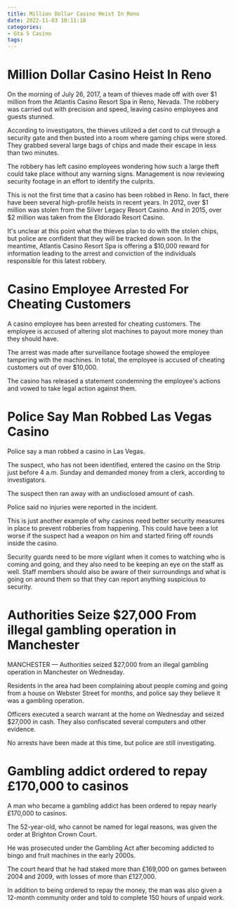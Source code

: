 ```yaml
---
title: Million Dollar Casino Heist In Reno
date: 2022-11-03 10:11:18
categories:
- Gta 5 Casino
tags:
---
```



#  Million Dollar Casino Heist In Reno

On the morning of July 26, 2017, a team of thieves made off with over $1 million from the Atlantis Casino Resort Spa in Reno, Nevada. The robbery was carried out with precision and speed, leaving casino employees and guests stunned.

According to investigators, the thieves utilized a det cord to cut through a security gate and then busted into a room where gaming chips were stored. They grabbed several large bags of chips and made their escape in less than two minutes.

The robbery has left casino employees wondering how such a large theft could take place without any warning signs. Management is now reviewing security footage in an effort to identify the culprits.

This is not the first time that a casino has been robbed in Reno. In fact, there have been several high-profile heists in recent years. In 2012, over $1 million was stolen from the Silver Legacy Resort Casino. And in 2015, over $2 million was taken from the Eldorado Resort Casino.

It's unclear at this point what the thieves plan to do with the stolen chips, but police are confident that they will be tracked down soon. In the meantime, Atlantis Casino Resort Spa is offering a $10,000 reward for information leading to the arrest and conviction of the individuals responsible for this latest robbery.

#  Casino Employee Arrested For Cheating Customers 

A casino employee has been arrested for cheating customers. The employee is accused of altering slot machines to payout more money than they should have.

The arrest was made after surveillance footage showed the employee tampering with the machines. In total, the employee is accused of cheating customers out of over $10,000.

The casino has released a statement condemning the employee's actions and vowed to take legal action against them.

#  Police Say Man Robbed Las Vegas Casino 

Police say a man robbed a casino in Las Vegas.

The suspect, who has not been identified, entered the casino on the Strip just before 4 a.m. Sunday and demanded money from a clerk, according to investigators.

The suspect then ran away with an undisclosed amount of cash.

Police said no injuries were reported in the incident.

This is just another example of why casinos need better security measures in place to prevent robberies from happening. This could have been a lot worse if the suspect had a weapon on him and started firing off rounds inside the casino.

Security guards need to be more vigilant when it comes to watching who is coming and going, and they also need to be keeping an eye on the staff as well. Staff members should also be aware of their surroundings and what is going on around them so that they can report anything suspicious to security.

#  Authorities Seize $27,000 From illegal gambling operation in Manchester 

MANCHESTER — Authorities seized $27,000 from an illegal gambling operation in Manchester on Wednesday.

Residents in the area had been complaining about people coming and going from a house on Webster Street for months, and police say they believe it was a gambling operation.

Officers executed a search warrant at the home on Wednesday and seized $27,000 in cash. They also confiscated several computers and other evidence.

No arrests have been made at this time, but police are still investigating.

#  Gambling addict ordered to repay £170,000 to casinos

A man who became a gambling addict has been ordered to repay nearly £170,000 to casinos.

The 52-year-old, who cannot be named for legal reasons, was given the order at Brighton Crown Court.

He was prosecuted under the Gambling Act after becoming addicted to bingo and fruit machines in the early 2000s.

The court heard that he had staked more than £169,000 on games between 2004 and 2009, with losses of more than £127,000.

In addition to being ordered to repay the money, the man was also given a 12-month community order and told to complete 150 hours of unpaid work.